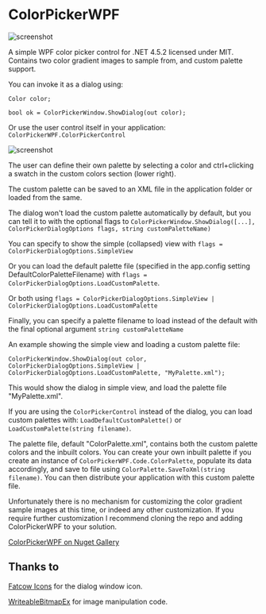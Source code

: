 # ColorPickerWPF

![screenshot](https://raw.githubusercontent.com/drogoganor/ColorPickerWPF/master/images/Picker1.png)

A simple WPF color picker control for .NET 4.5.2 licensed under MIT. Contains two color gradient images to sample from, and custom palette support.

You can invoke it as a dialog using: 

`Color color;`

`bool ok = ColorPickerWindow.ShowDialog(out color);`

Or use the user control itself in your application: `ColorPickerWPF.ColorPickerControl`

![screenshot](https://raw.githubusercontent.com/drogoganor/ColorPickerWPF/master/images/Picker2.png)

The user can define their own palette by selecting a color and ctrl+clicking a swatch in the custom colors section (lower right).

The custom palette can be saved to an XML file in the application folder or loaded from the same. 

The dialog won't load the custom palette automatically by default, but you can tell it to with the optional flags to `ColorPickerWindow.ShowDialog([...], ColorPickerDialogOptions flags, string customPaletteName)`

You can specify to show the simple (collapsed) view with `flags = ColorPickerDialogOptions.SimpleView`

Or you can load the default palette file (specified in the app.config setting DefaultColorPaletteFilename) with `flags = ColorPickerDialogOptions.LoadCustomPalette`.

Or both using `flags = ColorPickerDialogOptions.SimpleView | ColorPickerDialogOptions.LoadCustomPalette`

Finally, you can specify a palette filename to load instead of the default with the final optional argument `string customPaletteName`

An example showing the simple view and loading a custom palette file:

`ColorPickerWindow.ShowDialog(out color, ColorPickerDialogOptions.SimpleView | ColorPickerDialogOptions.LoadCustomPalette, "MyPalette.xml");`

This would show the dialog in simple view, and load the palette file "MyPalette.xml".

If you are using the `ColorPickerControl` instead of the dialog, you can load custom palettes with: `LoadDefaultCustomPalette()` or `LoadCustomPalette(string filename)`.

The palette file, default "ColorPalette.xml", contains both the custom palette colors and the inbuilt colors. You can create your own inbuilt palette if you create an instance of `ColorPickerWPF.Code.ColorPalette`, populate its data accordingly, and save to file using `ColorPalette.SaveToXml(string filename)`. You can then distribute your application with this custom palette file.

Unfortunately there is no mechanism for customizing the color gradient sample images at this time, or indeed any other customization. If you require further customization I recommend cloning the repo and adding ColorPickerWPF to your solution.

[ColorPickerWPF on Nuget Gallery](https://www.nuget.org/packages/ColorPickerWPF)

## Thanks to

[Fatcow Icons](http://www.fatcow.com/free-icons) for the dialog window icon.

[WriteableBitmapEx](https://github.com/teichgraf/WriteableBitmapEx/) for image manipulation code.

